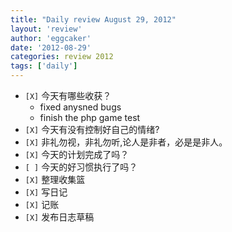 ```yaml
---
title: "Daily review August 29, 2012" 
layout: 'review'
author: 'eggcaker'
date: '2012-08-29'
categories: review 2012
tags: ['daily']
---
```



  * `[X]` 今天有哪些收获？ 
    * fixed anysned bugs 
    * finish the php game test 
  * `[X]` 今天有没有控制好自己的情绪? 
  * `[X]` 非礼勿视，非礼勿听,论人是非者，必是是非人。 
  * `[X]` 今天的计划完成了吗？ 
  * `[ ]` 今天的好习惯执行了吗？ 
  * `[X]` 整理收集篮 
  * `[X]` 写日记 
  * `[X]` 记账 
  * `[X]` 发布日志草稿 

